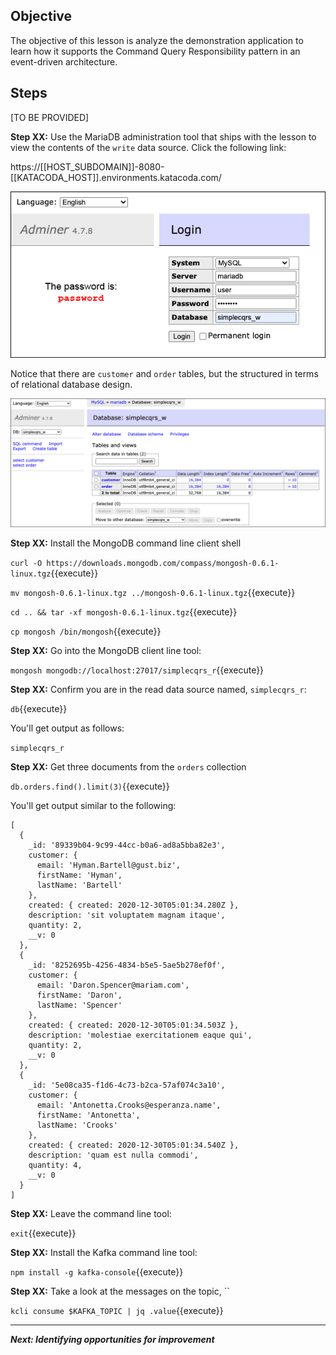 ## Objective
The objective of this lesson is analyze the demonstration application to learn how it supports the Command Query Responsibility pattern in an event-driven architecture.

## Steps

[TO BE PROVIDED]


**Step XX:** Use the MariaDB administration tool that ships with the lesson to view the contents of the `write` data source. Click the following link:

https://[[HOST_SUBDOMAIN]]-8080-[[KATACODA_HOST]].environments.katacoda.com/


![Database Access](msdb-003/assets/db_access.jpg)

Notice that there are `customer` and `order` tables, but the structured in terms of relational database design.


![Database Admin UI](msdb-003/assets/db_admin_ui.png)

**Step XX:** Install the MongoDB command line client shell

`curl -O https://downloads.mongodb.com/compass/mongosh-0.6.1-linux.tgz`{{execute}}

`mv mongosh-0.6.1-linux.tgz ../mongosh-0.6.1-linux.tgz`{{execute}}

`cd .. && tar -xf mongosh-0.6.1-linux.tgz`{{execute}}

`cp mongosh /bin/mongosh`{{execute}}

**Step XX:** Go into the MongoDB client line tool: 

`mongosh mongodb://localhost:27017/simplecqrs_r`{{execute}}

**Step XX:** Confirm you are in the read data source named, `simplecqrs_r`:

`db`{{execute}}

You'll get output as follows:

`simplecqrs_r`

**Step XX:** Get three documents from the `orders` collection

`db.orders.find().limit(3)`{{execute}}

You'll get output similar to the following:

```
[
  {
    _id: '89339b04-9c99-44cc-b0a6-ad8a5bba82e3',
    customer: {
      email: 'Hyman.Bartell@gust.biz',
      firstName: 'Hyman',
      lastName: 'Bartell'
    },
    created: { created: 2020-12-30T05:01:34.280Z },
    description: 'sit voluptatem magnam itaque',
    quantity: 2,
    __v: 0
  },
  {
    _id: '8252695b-4256-4834-b5e5-5ae5b278ef0f',
    customer: {
      email: 'Daron.Spencer@mariam.com',
      firstName: 'Daron',
      lastName: 'Spencer'
    },
    created: { created: 2020-12-30T05:01:34.503Z },
    description: 'molestiae exercitationem eaque qui',
    quantity: 2,
    __v: 0
  },
  {
    _id: '5e08ca35-f1d6-4c73-b2ca-57af074c3a10',
    customer: {
      email: 'Antonetta.Crooks@esperanza.name',
      firstName: 'Antonetta',
      lastName: 'Crooks'
    },
    created: { created: 2020-12-30T05:01:34.540Z },
    description: 'quam est nulla commodi',
    quantity: 4,
    __v: 0
  }
]

```

**Step XX:**  Leave the command line tool:

`exit`{{execute}}

**Step XX:**  Install the Kafka command line tool:

`npm install -g kafka-console`{{execute}}

**Step XX:**  Take a look at the messages on the topic, ``

`kcli consume $KAFKA_TOPIC | jq .value`{{execute}}


---

***Next: Identifying opportunities for improvement***